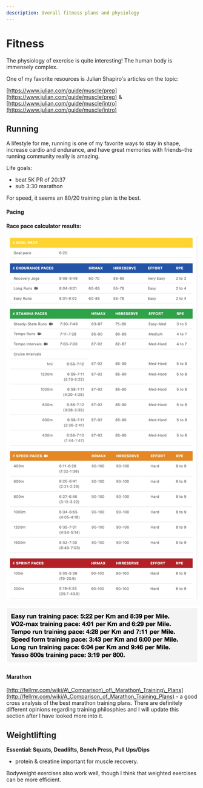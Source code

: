```yaml
---
description: Overall fitness plans and physiology
---
```


# Fitness

The physiology of exercise is quite interesting! The human body is immensely complex. 

One of my favorite resources is Julian Shapiro's articles on the topic:

[https://www.julian.com/guide/muscle/prep](https://www.julian.com/guide/muscle/prep) & [https://www.julian.com/guide/muscle/intro](https://www.julian.com/guide/muscle/intro)

## Running

A lifestyle for me, running is one of my favorite ways to stay in shape, increase cardio and endurance, and have great memories with  friends–the running community really is amazing. 

Life goals: 

* beat 5K PR of 20:37
* sub 3:30 marathon

For speed, it seems an 80/20 training plan is the best. 

#### Pacing

####  Race pace calculator results: 

![](../.gitbook/assets/race-pacing%20%281%29.jpg)

![Pacing](../.gitbook/assets/run-pacing%20%282%29.jpg)

#### Marathon

[http://fellrnr.com/wiki/A\_Comparison\_of\_Marathon\_Training\_Plans](http://fellrnr.com/wiki/A_Comparison_of_Marathon_Training_Plans) - a good cross analysis of the best marathon training plans.  There are definitely different opinions regarding training philosphies and I will update this section after I have looked more into it. 



## Weightlifting

**Essential: Squats, Deadlifts, Bench Press, Pull Ups/Dips**

+ protein & creatine important for muscle recovery.

Bodyweight exercises also work well, though I think that weighted exercises can be more efficient.

